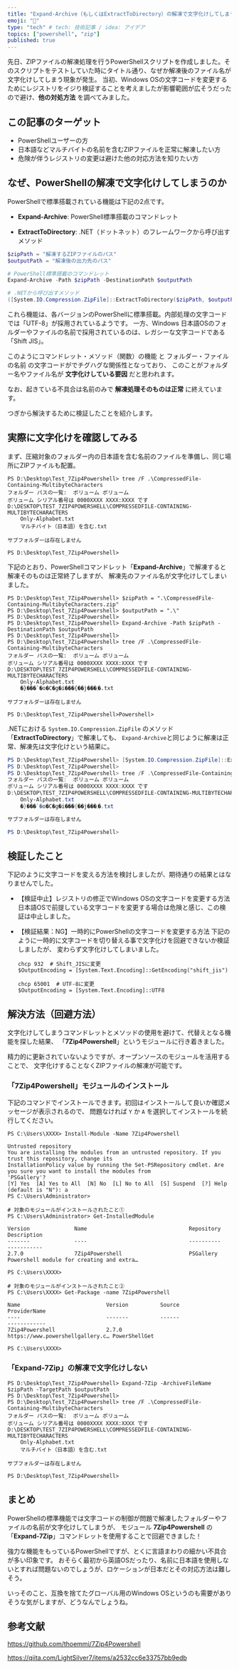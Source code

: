```yaml
---
title: "Expand-Archive（もしくはExtractToDirectory）の解凍で文字化けしてしまう場合"
emoji: "🧊"
type: "tech" # tech: 技術記事 / idea: アイデア
topics: ["powershell", "zip"]
published: true
---
```


先日、ZIPファイルの解凍処理を行うPowerShellスクリプトを作成しました。そのスクリプトをテストしていた時にタイトル通り、なぜか解凍後のファイル名が文字化けしてしまう現象が発生。
当初、Windows OSの文字コードを変更するためにレジストリをイジり検証することを考えましたが影響範囲が広そうだったので避け、**他の対処方法** を調べてみました。

## この記事のターゲット

- PowerShellユーザーの方
- 日本語などマルチバイトの名前を含むZIPファイルを正常に解凍したい方
- 危険が伴うレジストリの変更は避けた他の対応方法を知りたい方

## なぜ、PowerShellの解凍で文字化けしてしまうのか

PowerShellで標準搭載されている機能は下記の2点です。

- **Expand-Archive**: PowerShell標準搭載のコマンドレット
  
- **ExtractToDirectory**: \.NET（ドットネット）のフレームワークから呼び出すメソッド

```powershell
$zipPath = "解凍するZIPファイルのパス"
$outputPath = "解凍後の出力先のパス"

# PowerShell標準搭載のコマンドレット
Expand-Archive -Path $zipPath -DestinationPath $outputPath

# .NETから呼び出すメソッド
([System.IO.Compression.ZipFile]::ExtractToDirectory($zipPath, $outputPath))
```

これら機能は、各バージョンのPowerShellに標準搭載。内部処理の文字コードでは「UTF-8」が採用されているようです。
一方、Windows 日本語OSのフォルダーやファイルの名前で採用されているのは、レガシーな文字コードである「Shift JIS」。

このようにコマンドレット・メソッド（関数）の機能 と フォルダー・ファイルの名前 の文字コードがでチグハグな関係性となっており、
このことがフォルダー名やファイル名が **文字化けしている要因** だと思われます。

なお、起きている不具合は名前のみで **解凍処理そのものは正常** に終えています。

つぎから解決するために検証したことを紹介します。

## 実際に文字化けを確認してみる

まず、圧縮対象のフォルダー内の日本語を含む名前のファイルを準備し、同じ場所にZIPファイルも配置。

```powershell:日本語を含む名前のファイルを準備
PS D:\Desktop\Test_7Zip4Powershell> tree /F .\CompressedFile-Containing-MultibyteCharacters
フォルダー パスの一覧:  ボリューム ボリューム
ボリューム シリアル番号は 0000XXXX XXXX:XXXX です
D:\DESKTOP\TEST_7ZIP4POWERSHELL\COMPRESSEDFILE-CONTAINING-MULTIBYTECHARACTERS
    Only-Alphabet.txt
    マルチバイト（日本語）を含む.txt

サブフォルダーは存在しません

PS D:\Desktop\Test_7Zip4Powershell>
```

下記のとおり、PowerShellコマンドレット「**Expand-Archive**」で解凍すると解凍そのものは正常終了しますが、
解凍先のファイル名が文字化けしてしまいました。

```powershell:実際に実行した結果
PS D:\Desktop\Test_7Zip4Powershell> $zipPath = ".\CompressedFile-Containing-MultibyteCharacters.zip"
PS D:\Desktop\Test_7Zip4Powershell> $outputPath = ".\"
PS D:\Desktop\Test_7Zip4Powershell>
PS D:\Desktop\Test_7Zip4Powershell> Expand-Archive -Path $zipPath -DestinationPath $outputPath
PS D:\Desktop\Test_7Zip4Powershell>
PS D:\Desktop\Test_7Zip4Powershell> tree /F .\CompressedFile-Containing-MultibyteCharacters
フォルダー パスの一覧:  ボリューム ボリューム
ボリューム シリアル番号は 0000XXXX XXXX:XXXX です
D:\DESKTOP\TEST_7ZIP4POWERSHELL\COMPRESSEDFILE-CONTAINING-MULTIBYTECHARACTERS
    Only-Alphabet.txt
    �}���`�o�C�g�i���{��j���܂�.txt

サブフォルダーは存在しません

PS D:\Desktop\Test_7Zip4Powershell>Powershell>
```

\.NETにおける `System.IO.Compression.ZipFile` のメソッド「**ExtractToDirectory**」で解凍しても、
`Expand-Archive`と同じように解凍は正常、解凍先は文字化けという結果に。

```powershell
PS D:\Desktop\Test_7Zip4Powershell> [System.IO.Compression.ZipFile]::ExtractToDirectory($zipPath, $outputPath)
PS D:\Desktop\Test_7Zip4Powershell>
PS D:\Desktop\Test_7Zip4Powershell> tree /F .\CompressedFile-Containing-MultibyteCharacters
フォルダー パスの一覧:  ボリューム ボリューム
ボリューム シリアル番号は 0000XXXX XXXX:XXXX です
D:\DESKTOP\TEST_7ZIP4POWERSHELL\COMPRESSEDFILE-CONTAINING-MULTIBYTECHARACTERS
    Only-Alphabet.txt
    �}���`�o�C�g�i���{��j���܂�.txt

サブフォルダーは存在しません

PS D:\Desktop\Test_7Zip4Powershell>
```

## 検証したこと

下記のように文字コードを変える方法を検討しましたが、期待通りの結果とはなりませんでした。

- 【検証中止】レジストリの修正でWindows OSの文字コードを変更する方法
    日本語OSで前提している文字コードを変更する場合は危険と感じ、この検証は中止しました。

- 【検証結果：NG】一時的にPowerShellの文字コードを変更する方法
    下記のように一時的に文字コードを切り替える事で文字化けを回避できないか検証しましたが、
    変わらず文字化けしてしまいました。

    ```powershell:解凍前に文字コードを「Shift JIS」へ変更
    chcp 932  # Shift_JISに変更
    $OutputEncoding = [System.Text.Encoding]::GetEncoding("shift_jis")
    ```

    ```powershell:解凍後に文字コードを「UTF-8」に戻す
    chcp 65001  # UTF-8に変更
    $OutputEncoding = [System.Text.Encoding]::UTF8
    ```

## 解決方法（回避方法）

文字化けしてしまうコマンドレットとメソッドの使用を避けて、代替えとなる機能を探した結果、
「**7Zip4Powershell**」というモジュールに行き着きました。

精力的に更新されていないようですが、オープンソースのモジュールを活用することで、
文字化けすることなくZIPファイルの解凍が可能です。

### 「7Zip4Powershell」モジュールのインストール

下記のコマンドでインストールできます。初回はインストールして良いか確認メッセージが表示されるので、
問題なければ `Y` か `A` を選択してインストールを続行してください。

```powershell:7Zip4Powershellモジュールをインストール
PS C:\Users\XXXX> Install-Module -Name 7Zip4Powershell

Untrusted repository
You are installing the modules from an untrusted repository. If you trust this repository, change its
InstallationPolicy value by running the Set-PSRepository cmdlet. Are you sure you want to install the modules from
'PSGallery'?
[Y] Yes  [A] Yes to All  [N] No  [L] No to All  [S] Suspend  [?] Help (default is "N"): a
PS C:\Users\Administrator>

# 対象のモジュールがインストールされたこと①
PS C:\Users\Administrator> Get-InstalledModule

Version              Name                                Repository           Description
-------              ----                                ----------           -----------
2.7.0                7Zip4Powershell                     PSGallery            Powershell module for creating and extra…

PS C:\Users\XXXX>

# 対象のモジュールがインストールされたこと②
PS C:\Users\XXXX> Get-Package -name 7Zip4Powershell

Name                           Version          Source                           ProviderName
----                           -------          ------                           ------------
7Zip4Powershell                2.7.0            https://www.powershellgallery.c… PowerShellGet

PS C:\Users\XXXX>
```

### 「Expand-7Zip」の解凍で文字化けしない

```powershell:「Expand-7Zip」で解凍
PS D:\Desktop\Test_7Zip4Powershell> Expand-7Zip -ArchiveFileName $zipPath -TargetPath $outputPath
PS D:\Desktop\Test_7Zip4Powershell> 
PS D:\Desktop\Test_7Zip4Powershell> tree /F .\CompressedFile-Containing-MultibyteCharacters
フォルダー パスの一覧:  ボリューム ボリューム
ボリューム シリアル番号は 0000XXXX XXXX:XXXX です
D:\DESKTOP\TEST_7ZIP4POWERSHELL\COMPRESSEDFILE-CONTAINING-MULTIBYTECHARACTERS
    Only-Alphabet.txt
    マルチバイト（日本語）を含む.txt

サブフォルダーは存在しません

PS D:\Desktop\Test_7Zip4Powershell>
```

## まとめ

PowerShellの標準機能では文字コードの制御が問題で解凍したフォルダーやファイルの名前が文字化けしてしまうが、
モジュール **7Zip4Powershell** の「**Expand-7Zip**」コマンドレットを使用することで回避できました！

強力な機能をもっているPowerShellですが、とくに言語まわりの細かい不具合が多い印象です。
おそらく最初から英語OSだったり、名前に日本語を使用しないとすれば問題ないのでしょうが、ロケーションが日本だとその対応方法は難しそう。

いっそのこと、互換を捨てたグローバル用のWindows OSというのも需要がありそうな気がしますが、どうなんでしょうね。

## 参考文献

https://github.com/thoemmi/7Zip4Powershell

https://qiita.com/LightSilver7/items/a2532cc6e33757bb9edb
